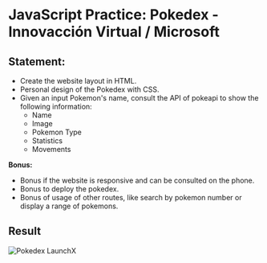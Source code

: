 # JavaScript Practice: Pokedex - Innovacción Virtual / Microsoft

## Statement:

- Create the website layout in HTML.
- Personal design of the Pokedex with CSS.
- Given an input Pokemon's name, consult the API of pokeapi to show the following information:  
  - Name
  - Image
  - Pokemon Type
  - Statistics
  - Movements

**Bonus:**

- Bonus if the website is responsive and can be consulted on the phone.
- Bonus to deploy the pokedex.
- Bonus of usage of other routes, like search by pokemon number or display a range of pokemons.


## Result
![Pokedex LaunchX](https://user-images.githubusercontent.com/42507973/160290100-0b870705-398e-4c23-bdd4-75fc11fd4872.png)
